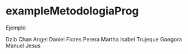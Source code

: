 # exampleMetodologiaProg
Ejemplo

Dzib Chan Angel Daniel
Flores Perera Martha Isabel
Trujeque Gongora Manuel Jesus
